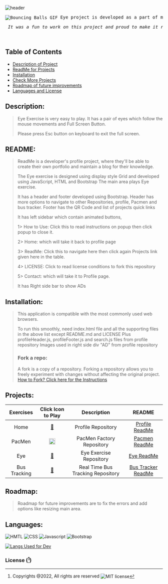 
![header](https://capsule-render.vercel.app/api?type=cylinder&color=0:EEFF00,100:a82da8&height=125&section=header&text=Hello%20World!&fontSize=25&desc=Welcome%20To%20My%20Eye%20Project&animation=scaleIn&fontAlign=20&rotate=-30)

  
<pre><img align="center" src="https://cdn.jsdelivr.net/gh/NileemaS/profile/bb.gif.gif" alt="Bouncing Balls GIF" > Eye project is developed as a part of my exercise. I am in training Full stack web developer in MIT|xPRO. <br><p><em> It was a fun to work on this project and proud to make it run :) </em></p> </pre> 

## Table of Contents 


* [Description of Project](#description)
* [ReadMe for Projects](#readme)   
* [Installation](#installation)
* [Check More Projects](#projects)
* [Roadmap of future improvements](#roadmap)
* [Languages and License](#languages) 


## Description:
>
>Eye Exercise is very easy to play. It has a pair of eyes which follow the mouse movements and Full Screen Button.
>
>Please press Esc button on keyboard to exit the full screen.


## README:
>ReadMe is a developer's profile project, where they'll be able to create their own portfolio and maintain a blog for their knowledge.
>
>The Eye exercise is designed using display style Grid and developed using JavaScript, HTML and Bootstrap
>The main area plays Eye exercise.
>
>It has a header and footer developed using Bootstrap. 
>Header has more options to navigate to other Repositories, profile, Pacmen and bus tracker.
>Footer has the QR Code and list of projects quick links
>
>It has left sidebar which contain animated buttons, 
>
>  1> How to Use: Click this to read instructions on popup then click popup to close it.
>  
>  2> Home: which will take it back to profile page
>  
>  3> ReadMe: Click this to navigate here then click again Projects link given here in the table.
>  
>  4> LICENSE: Click to read license conditions to fork this repository
>  
>  5> Contact: which will take it to Profile page.
>
>It has Right side bar to show ADs



## Installation:
>
>This application is compatible with the most commonly used web browsers.
>
>To run this smoothly, need
> index.html file and all the supporting files in the above list except README.md and LICENSE
> Plus profileHeader.js, profileFooter.js and search.js files from profile repository
> Images used in right side div "AD" from profile repository
> 
> ### Fork a repo:
>
>A fork is a copy of a repository. Forking a repository allows you to freely experiment with changes without affecting the original project.
> [How to Fork? Click here for the Instructions](https://docs.github.com/en/get-started/quickstart/fork-a-repo)
>


<!---
<details><summary>CLICK ME</summary>
<p>

#### We can hide anything, even code!

    ```ruby
      puts "Hello World"
    ```

</p>
</details>
--->



## Projects:

| Exercises | Click Icon to Play | Description | README |
| :---: | :---: | :---: | :------: |
| Home | [ 🏡 ](https://nileemas.github.io/profile/) | Profile Repository | [ Profile ReadMe](https://github.com/NileemaS/profile/blob/main/README.md) |
| PacMen | [<img width="20" src="https://cdn.jsdelivr.net/gh/NileemaS/profile/PacMan1.png" alt="pac man 1 image" />](https://nileemas.github.io/pacmen/) | PacMen Factory Repository | [ Pacmen ReadMe](https://github.com/NileemaS/pacmen/blob/main/README.md) |
| Eye | [ 👀 ](https://nileemas.github.io/eye/) | Eye Exercise Repository | [ Eye ReadMe](https://github.com/NileemaS/eye/blob/main/README.md) |
| Bus Tracking | [ 🚌]( https://nileemas.github.io/bustracker/) | Real Time Bus Tracking Repository | [ Bus Tracker ReadMe](https://github.com/NileemaS/bustracker/blob/main/README.md) |


## Roadmap:
>
>Roadmap for future improvements are to fix the errors and add options like resizing main area.
>


## Languages:
<p>
    <img src="https://img.shields.io/badge/-HTML-orange?style=for-the-badge"  alt="HMTL" />
    <img src="https://img.shields.io/badge/-CSS-blue?style=for-the-badge" alt="CSS" />
    <img src="https://img.shields.io/badge/-Javascript-yellow?style=for-the-badge" alt="Javascript" />
    <img src="https://img.shields.io/badge/-Bootstrap-blueviolet?style=for-the-badge" alt="Bootstrap" />
   
</p>


[![Langs Used for Dev](https://github-readme-stats.vercel.app/api/top-langs/?username=NileemaS&custom_title=Languages%20Used&theme=gruvbox_light&hide=Dockerfile&layout=compact)](https://github.com/NileemaS/pacmen/github-readme-stats)
<br>


### License ([^note]) 


[^note]:
    Copyrights @2022, All rights are reserved  <img align="center" src="https://img.shields.io/badge/license-MIT-blue" alt="MIT license" />  


